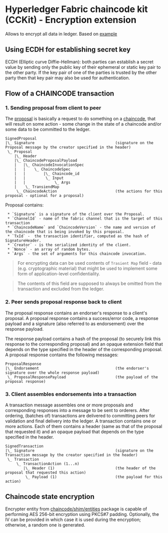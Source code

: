 # Hyperledger Fabric chaincode kit (CCKit) - Encryption extension

Allows to encrypt all data in ledger. Based on [example](https://github.com/hyperledger/fabric/tree/master/examples/chaincode/go/enccc_example)


## Using ECDH for establishing secret key 

ECDH (Elliptic curve Diffie-Hellman): both parties can establish a secret value by sending only the public key 
of their ephemeral or static key pair to the other party. If the key pair of one of the parties is trusted by the other
party then that key pair may also be used for authentication. 

 
## Flow of a CHAINCODE transaction 

### 1. Sending proposal from client to peer 

The [proposal](https://github.com/hyperledger/fabric/blob/master/protos/peer/proposal.proto)  is basically a request to 
do something on a [chaincode](https://github.com/hyperledger/fabric/blob/master/protos/peer/chaincode.proto), 
that will result on some action - some change in the state of a chaincode and/or some data to be committed to the ledger.   

```
SignedProposal
|\_ Signature                                    (signature on the Proposal message by the creator specified in the header)
 \_ Proposal
    |\_ Header                                  
    |\_ ChaincodeProposalPayload             
    |   |\_ ChaincodeInvocationSpec
    |   |    \_ ChaincodeSpec
    |   |        |\_ Chaincode_id 
    |   |         \_ Input 
    |   |             \_ Args
    |    \_ TransiendMap
     \_ ChaincodeAction                          (the actions for this proposal - optional for a proposal)
```     
    
Proposal contains:
    
     * `Signature` is a signature of the client over the Proposal.
     * `ChannelId` - name of the fabric channel that is the target of this transaction 
     * `ChaincodeName` and `ChaincodeVersion` - the name and version of the chaincode that is being invoked by this proposal.
     * `TxId` -  the transaction identifier, computed as the hash of SignatureHeader.
     * `Creator` - is the serialized identity of the client.
     * `Nonce` - an array of random bytes.
     * `Args` - the set of arguments for this chaincode invocation.
    
     
> For encrypting data can be used contents of `Trasient Map` field - data (e.g. cryptographic material) that might be used to implement 
some form of application-level confidentiality. 

> The contents of this field are supposed to always be omitted from the transaction and
excluded from the ledger.



### 2. Peer sends proposal response back to client

The proposal response contains an endorser's response to a client's proposal. A proposal response contains a success/error code, 
a response payload and a signature (also referred to as endorsement) over the response payload.

The response payload contains a hash of the proposal (to securely link this response to the corresponding proposal) 
and an opaque extension field that depends on the type specified in the header of the corresponding proposal. A
proposal response contains the following messages:

```
ProposalResponse
|\_ Endorsement                                  (the endorser's signature over the whole response payload)
 \_ ProposalResponsePayload                      (the payload of the proposal response)
```

### 3. Client assembles endorsements into a transaction
 
A transaction message assembles one or more proposals and corresponding responses into a message to be sent to orderers. 
After ordering, (batches of) transactions are delivered to committing peers for validation and final delivery into the ledger. 
A transaction contains one or more actions. Each of them contains a header (same as that of the proposal that requested it) 
and an opaque payload that depends on the type specified in the header.

```
SignedTransaction
|\_ Signature                                    (signature on the Transaction message by the creator specified in the header)
 \_ Transaction
     \_ TransactionAction (1...n)
        |\_ Header (1)                           (the header of the proposal that requested this action)
         \_ Payload (1)                          (the payload for this action)
```


## Chaincode state encryption 

Encrypter entity from [chaincode/shim/entities](https://github.com/hyperledger/fabric/tree/master/core/chaincode/shim/ext/entities) 
package is capable of performing AES 256-bit encryption using PKCS#7 padding.
Optionally, the IV can be provided in which case it is used during the encryption; otherwise, a random one is generated.